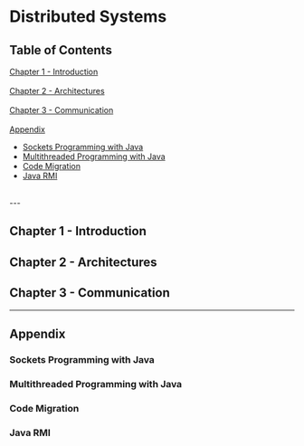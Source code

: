 # Distributed Systems


## Table of Contents

[Chapter 1 - Introduction](#Chapter1)
<br><br>
[Chapter 2 - Architectures](#Chapter2)
<br><br>
[Chapter 3 - Communication](#Chapter3)
<br><br>
[Appendix](#Appendix)
- [Sockets Programming with Java](#a.1)
- [Multithreaded Programming with Java](#a.2)
- [Code Migration](#a.3)
- [Java RMI](#a.4)
<br>
---

<a name="Chapter1"></a>

## Chapter 1 - Introduction


<a name="Chapter2"></a>

## Chapter 2 - Architectures


<a name="Chapter3"></a>

## Chapter 3 - Communication

---

<a name="Appendix"></a>

## Appendix

<a name="a.1"></a>

### Sockets Programming with Java

<a name="a.2"></a>

### Multithreaded Programming with Java

<a name="a.3"></a>

### Code Migration

<a name="a.4"></a>

### Java RMI
